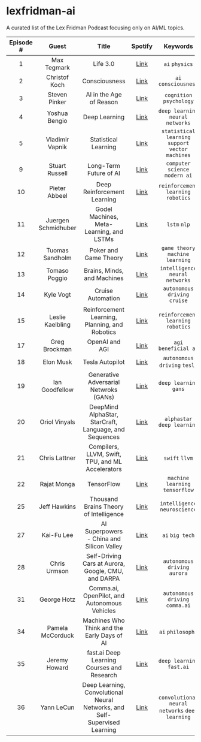 # lexfridman-ai
A curated list of the Lex Fridman Podcast focusing only on AI/ML topics.

<!-- 0 | Name | Podcast title | [Link]() | `1` `2` -->

Episode # | Guest | Title | Spotify | Keywords
:--: | :--: | :--: | :--: | :--:
1 | Max Tegmark | Life 3.0 | [Link](https://open.spotify.com/episode/1kcFaEhHlbxr5KygngyZFt?si=844637f147d143cd) | `ai` `physics`
2 | Christof Koch | Consciousness | [Link](https://open.spotify.com/episode/3OLA9UM1D9lID1JQ2Y60gG?si=b75c5917e1a544e8) | `ai` `consciousness`
3 | Steven Pinker | AI in the Age of Reason | [Link](https://open.spotify.com/episode/3OLA9UM1D9lID1JQ2Y60gG?si=f4a7d1f9cfc64873) | `cognition` `psychology`
4 | Yoshua Bengio | Deep Learning | [Link](https://open.spotify.com/episode/6VOLaLVxpO52WRxDwsGfeq?si=5c7059058598479b) | `deep learning` `neural networks`
5 | Vladimir Vapnik | Statistical Learning | [Link](https://open.spotify.com/episode/5VJf9l21CfX1169mOD3EJI?si=43a7f5314b644d6e) | `statistical learning` `support vector machines` 
9 | Stuart Russell | Long-Term Future of AI | [Link](https://open.spotify.com/episode/3CTgRxFrN8omCsGlE4fWyD?si=10b2cf519c64458b) | `computer science` `modern ai`
10 | Pieter Abbeel | Deep Reinforcement Learning | [Link]() | `reinforcement learning` `robotics`
11 | Juergen Schmidhuber | Godel Machines, Meta-Learning, and LSTMs | [Link](https://open.spotify.com/episode/59tf42JBfiM0LgwUqDpim4?si=43c9e6f38a034810) | `lstm` `nlp`
12 | Tuomas Sandholm | Poker and Game Theory | [Link](https://open.spotify.com/episode/3u7Nx7MaMUB9atbvHpG9Yf?si=e73d2d8fa3164ada) | `game theory` `machine learning`
13 | Tomaso Poggio | Brains, Minds, and Machines | [Link](https://open.spotify.com/episode/0v2xKRxDYSSkACnyyeuRq8?si=79e4fba216f9460d) | `intelligence` `neural networks`
14 | Kyle Vogt | Cruise Automation | [Link](https://open.spotify.com/episode/5QaLJZFjOmbdUJ3Qe4irfA?si=cc98418e96d849d5) | `autonomous driving` `cruise`
15 | Leslie Kaelbling | Reinforcement Learning, Planning, and Robotics | [Link](https://open.spotify.com/episode/0vY58QUJ9KcGxNNyTXo9Ak?si=3174250918214a13) | `reinforcement learning` `robotics`
17 | Greg Brockman | OpenAI and AGI | [Link](https://open.spotify.com/episode/6RGwLZ2eqxTzJeOpNKGiqt?si=6b6ce6395cf44e51) | `agi` `beneficial ai`
18 | Elon Musk | Tesla Autopilot | [Link](https://open.spotify.com/episode/27mgNTf7SUQFfIUrsgPNkI?si=4cd0873a54474e73) | `autonomous driving` `tesla`
19 | Ian Goodfellow | Generative Adversarial Netwroks (GANs) | [Link](https://open.spotify.com/episode/4b0uodBRkqgF9pndc1XIzd?si=3201c3fd30424e38) | `deep learning` `gans`
20 | Oriol Vinyals | DeepMind AlphaStar, StarCraft, Language, and Sequences | [Link](https://open.spotify.com/episode/3kHZxc3hbhxMmE1RMDZoyT?si=eeb27f745cd14fc9) | `alphastar` `deep learning`
21 | Chris Lattner | Compilers, LLVM, Swift, TPU, and ML Accelerators | [Link](https://open.spotify.com/episode/5fpAb2OpRL3Uy8ZTq94vD8?si=5789a142396e45c7) | `swift` `llvm`
22 | Rajat Monga | TensorFlow | [Link](https://open.spotify.com/episode/6orxzQCBJHbrJasSWlJp7o?si=b23e60374e9d44ab) | `machine learning` `tensorflow`
25 | Jeff Hawkins | Thousand Brains Theory of Intelligence | [Link](https://open.spotify.com/episode/36fSBVhA7F51YPqjp1CvnL?si=08e3232263b840b9) | `intelligence` `neuroscience`
27 | Kai-Fu Lee | AI Superpowers - China and Silicon Valley | [Link](https://open.spotify.com/episode/0fmLBsZuGauRp3HMMBCkAq?si=f55c8189920b4bbb) | `ai` `big tech`
28 | Chris Urmson | Self-Driving Cars at Aurora, Google, CMU, and DARPA | [Link](https://open.spotify.com/episode/7M0TrpqWuNELodRqXYZQFC?si=fb7667dbd6664bed) | `autonomous driving` `aurora`
31 | George Hotz | Comma.ai, OpenPilot, and Autonomous Vehicles | [Link](https://open.spotify.com/episode/0AE0Rd4y1X5s9swtggIoNB?si=20f730d6a729457e) | `autonomous driving` `comma.ai`
34 | Pamela McCorduck | Machines Who Think and the Early Days of AI | [Link](https://open.spotify.com/episode/523MYYbcE40rE9RBFsyVUB?si=3098c6681c354000) | `ai` `philosophy`
35 | Jeremy Howard | fast.ai Deep Learning Courses and Research | [Link](https://open.spotify.com/episode/1fvZM0HKcIyYbu0u5gnbSa?si=7dd894bc83624452) | `deep learning` `fast.ai`
36 | Yann LeCun | Deep Learning, Convolutional Neural Networks, and Self-Supervised Learning | [Link](https://open.spotify.com/episode/0dqFoUq81GDMuXjea8PDda?si=afc3b5ec69714ded) | `convolutional neural networks` `deep learning`
